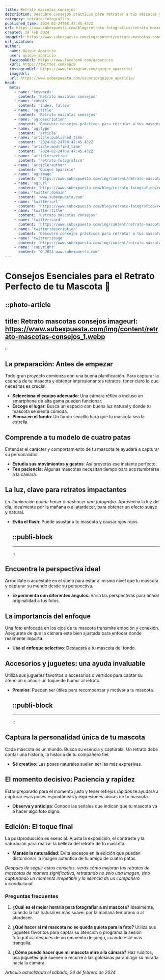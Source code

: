 ```yaml
---
title: Retrato mascotas consejos
description: Descubre consejos prácticos para retratar a tus mascotas y captura su esencia única. Fotografía que crea recuerdos imborrables.
category: retrato-fotografico
published_time: 2024-02-24T08:47:45.432Z
url: https://www.subexpuesta.com/blog/retrato-fotografico/retrato-mascotas-consejos
created: 24 Feb 2024
imageUrl: https://www.subexpuesta.com/img/content/retrato-mascotas-consejos_1.webp
url_location:
author:
  name: Quique Aparicio
  user: quique_aparicio
  facebookUrl: https://www.facebook.com/qaparicio
  xUrl: https://twitter.com/eac9
  instagramUrl: https://www.instagram.com/quique_aparicio/
  imageUrl: 
  url: https://www.subexpuesta.com/usuario/quique_aparicio/
head:
  meta:
    - name: 'keywords'
      content: 'Retrato mascotas consejos'
    - name: 'robots'
      content: 'index, follow'
    - name: 'og:title'
      content: 'Retrato mascotas consejos'
    - name: 'og:description'
      content: 'Descubre consejos prácticos para retratar a tus mascotas y captura su esencia única. Fotografía que crea recuerdos imborrables.'
    - name: 'og:type'
      content: 'article'
    - name: 'article:published_time'
      content: '2024-02-24T08:47:45.432Z'
    - name: 'article:modified_time'
      content: '2024-02-24T08:47:45.432Z'
    - name: 'article:section'
      content: 'retrato-fotografico'
    - name: 'article:author'
      content: 'Quique Aparicio'
    - name: 'og:image'
      content: 'https://www.subexpuesta.com/img/content/retrato-mascotas-consejos_1.webp'
    - name: 'og:url'
      content: 'https://www.subexpuesta.com/blog/retrato-fotografico/retrato-mascotas-consejos'
    - name: 'twitter:domain'
      content: 'www.subexpuesta.com'
    - name: 'twitter:url'
      content: 'https://www.subexpuesta.com/blog/retrato-fotografico/retrato-mascotas-consejos'
    - name: 'twitter:title'
      content: 'Retrato mascotas consejos'
    - name: 'twitter:card'
      content: 'https://www.subexpuesta.com/img/content/retrato-mascotas-consejos_1.webp'
    - name: 'twitter:description'
      content: 'Descubre consejos prácticos para retratar a tus mascotas y captura su esencia única. Fotografía que crea recuerdos imborrables.'
    - name: 'twitter:image'
      content: 'https://www.subexpuesta.com/img/content/retrato-mascotas-consejos_1.webp'
    - name: 'copyright'
      content: '© 2024 www.subexpuesta.com'
---
```

# Consejos Esenciales para el Retrato Perfecto de tu Mascota 📸


::photo-article
---
title: Retrato mascotas consejos
imageurl: https://www.subexpuesta.com/img/content/retrato-mascotas-consejos_1.webp
---
::


## La preparación: Antes de empezar
Todo gran proyecto comienza con una buena planificación. Para capturar la esencia de tu mascota y obtener impresionantes retratos, tener claro lo que necesitas es crucial.

- **Selecciona el equipo adecuado**: Una cámara réflex o incluso un smartphone de alta gama pueden funcionar.
- **Escoge el lugar**: Busca un espacio con buena luz natural y donde tu mascota se sienta cómoda.
- **Piensa en el fondo**: Un fondo sencillo hará que tu mascota sea la estrella.

## Comprende a tu modelo de cuatro patas
Entender el carácter y comportamiento de tu mascota te ayudará a capturar su personalidad.

- **Estudia sus movimientos y gestos**: Así preverás ese instante perfecto.
- **Ten paciencia**: Algunas mascotas necesitan tiempo para acostumbrarse a la cámara.

## La luz, clave para retratos impactantes
*La iluminación puede hacer o deshacer una fotografía.* Aprovecha la luz del día, idealmente por la mañana o al atardecer, para obtener un efecto suave y natural.

- **Evita el flash**: Puede asustar a tu mascota y causar ojos rojos.


  ::publi-block
  ---
  ---
  ::
  
  
## Encuentra la perspectiva ideal
Arrodíllate o acuéstate en el suelo para estar al mismo nivel que tu mascota y capturar su mundo desde su perspectiva.

- **Experimenta con diferentes ángulos**: Varía las perspectivas para añadir originalidad a tus fotos.

## La importancia del enfoque
Una foto enfocada en los ojos de tu mascota transmite emoción y conexión. Asegúrate de que la cámara esté bien ajustada para enfocar donde realmente importa.

- **Usa el enfoque selectivo**: Destacará a tu mascota del fondo.

## Accesorios y juguetes: una ayuda invaluable
Utiliza sus juguetes favoritos o accesorios divertidos para captar su atención o añadir un toque de humor al retrato.

- **Premios**: Pueden ser útiles para recompensar y motivar a tu mascota.


  ::publi-block
  ---
  ---
  ::
  
  
## Captura la personalidad única de tu mascota
Cada mascota es un mundo. Busca su esencia y captúrala. Un retrato debe contar una historia, la historia de tu compañero fiel.

- **Sé creativo**: Las poses naturales suelen ser las más expresivas.

## El momento decisivo: Paciencia y rapidez
Estar preparado para el momento justo y tener reflejos rápidos te ayudará a capturar esas poses espontáneas y expresiones únicas de tu mascota.

- **Observa y anticipa**: Conoce las señales que indican que tu mascota va a hacer algo foto digno.

## Edición: El toque final
La postproducción es esencial. Ajusta la exposición, el contraste y la saturación para realzar la belleza del retrato de tu mascota.

- **Mantén la naturalidad**: Evita excesos en la edición que puedan distorsionar la imagen auténtica de tu amigo de cuatro patas.

*Después de seguir estos consejos, verás cómo mejoran tus retratos de mascotas de manera significativa, retratando no solo una imagen, sino capturando un momento irrepetible y la esencia de un compañero incondicional.*

### Preguntas frecuentes

1. **¿Cuál es el mejor horario para fotografiar a mi mascota?**
   Idealmente, cuando la luz natural es más suave: por la mañana temprano o al atardecer.

2. **¿Qué hacer si mi mascota no se queda quieta para la foto?**
   Utiliza sus juguetes favoritos para captar su atención o programa la sesión fotográfica después de un momento de juego, cuando esté más tranquila.

3. **¿Cómo puedo hacer que mi mascota mire a la cámara?**
   Haz ruiditos, usa juguetes que suenen o recurre a las golosinas para dirigir su mirada hacia la cámara.

_Artículo actualizado el sábado, 24 de febrero de 2024_